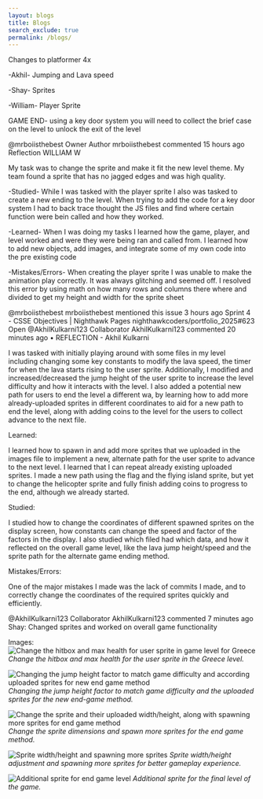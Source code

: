 ```yaml
---
layout: blogs 
title: Blogs
search_exclude: true
permalink: /blogs/
---
```

Changes to platformer 4x

-Akhil-
Jumping and Lava speed

-Shay-
Sprites

-William-
Player Sprite

GAME END-
using a key door system you will need to collect
the brief case on the level to unlock the exit of the level

@mrboiisthebest
Owner
Author
mrboiisthebest commented 15 hours ago
Reflection WILLIAM W

My task was to change the sprite and make it fit the new level theme. My team found a sprite that has no jagged edges and was high quality.

-Studied-
While I was tasked with the player sprite I also was tasked to create a new ending to the level. When trying to add the code for a key door system I had to back trace thought the JS files and find where certain function were bein called and how they worked.

-Learned-
When I was doing my tasks I learned how the game, player, and level worked and were they were being ran and called from. I learned how to add new objects, add images, and integrate some of my own code into the pre existing code

-Mistakes/Errors-
When creating the player sprite I was unable to make the animation play correctly. It was always glitching and seemed off. I resolved this error by using math on how many rows and columns there where and divided to get my height and width for the sprite sheet

@mrboiisthebest mrboiisthebest mentioned this issue 3 hours ago
Sprint 4 - CSSE Objectives | Nighthawk Pages nighthawkcoders/portfolio_2025#623
Open
@AkhilKulkarni123
Collaborator
AkhilKulkarni123 commented 20 minutes ago • 
REFLECTION - Akhil Kulkarni

I was tasked with initially playing around with some files in my level including changing some key constants to modify the lava speed, the timer for when the lava starts rising to the user sprite. Additionally, I modified and increased/decreased the jump height of the user sprite to increase the level difficulty and how it interacts with the level. I also added a potential new path for users to end the level a different wa, by learning how to add more already-uploaded sprites in different coordinates to aid for a new path to end the level, along with adding coins to the level for the users to collect advance to the next file.

Learned:

I learned how to spawn in and add more sprites that we uploaded in the images file to implement a new, alternate path for the user sprite to advance to the next level. I learned that I can repeat already existing uploaded sprites. I made a new path using the flag and the flying island sprite, but yet to change the helicopter sprite and fully finish adding coins to progress to the end, although we already started.

Studied:

I studied how to change the coordinates of different spawned sprites on the display screen, how constants can change the speed and factor of the factors in the display. I also studied which filed had which data, and how it reflected on the overall game level, like the lava jump height/speed and the sprite path for the alternate game ending method.

Mistakes/Errors:

One of the major mistakes I made was the lack of commits I made, and to correctly change the coordinates of the required sprites quickly and efficiently.

@AkhilKulkarni123
Collaborator
AkhilKulkarni123 commented 7 minutes ago
Shay: Changed sprites and worked on overall game functionality




Images:
![Change the hitbox and max health for user sprite in game level for Greece](https://github.com/user-attachments/assets/5d5bf6ec-2a9e-4f14-ac8f-abef9fae20c8)
*Change the hitbox and max health for the user sprite in the Greece level.*

![Changing the jump height factor to match game difficulty and according uploaded sprites for new end game method](https://github.com/user-attachments/assets/dcc64927-24bc-43ca-93bc-ccb30265f541)
*Changing the jump height factor to match game difficulty and the uploaded sprites for the new end-game method.*

![Change the sprite and their uploaded width/height, along with spawning more sprites for end game method](https://github.com/user-attachments/assets/247bb3da-65d5-4876-8ee2-40ec5874d0a3)
*Change the sprite dimensions and spawn more sprites for the end game method.*

![Sprite width/height and spawning more sprites](https://github.com/user-attachments/assets/c6666ec2-aa70-4072-97b9-dc989b7ba8fb)
*Sprite width/height adjustment and spawning more sprites for better gameplay experience.*

![Additional sprite for end game level](https://github.com/user-attachments/assets/fea48529-d98d-4eba-a9bc-d6b4cb5d484f)
*Additional sprite for the final level of the game.*



